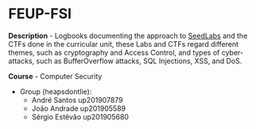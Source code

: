 # FEUP-FSI

**Description** - Logbooks documenting the approach to [SeedLabs](https://github.com/seed-labs/seed-labs) and the CTFs done in the curricular unit, these Labs and CTFs regard different themes, such as cryptography and Access Control, and types of cyber-attacks, such as BufferOverflow attacks, SQL Injections, XSS, and DoS.

**Course** - Computer Security

* Group (heapsdontlie):
    - André Santos   up201907879
    - João Andrade   up201905589
    - Sérgio Estêvão up201905680
